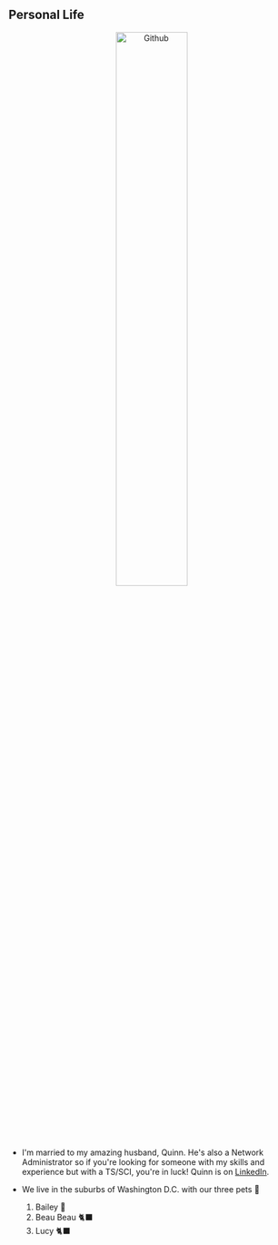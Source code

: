 ## Personal Life

<p align="center">
<img width="50%" alt="Github" img src="https://user-images.githubusercontent.com/105303924/168444247-6e10725d-a79f-492b-9053-e38c8d223b99.jpeg" />
                                                
- I'm married to my amazing husband, Quinn. He's also a Network Administrator so if you're looking for someone with my skills and experience but with a TS/SCI, you're in luck! Quinn is on [LinkedIn](https://LinkedIn.com/in/quinton-geedey-775a7b237/).

- We live in the suburbs of Washington D.C. with our three pets 💞
  1. Bailey 🐶
  2. Beau Beau 🐈‍⬛
  3. Lucy 🐈‍⬛

